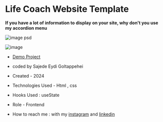 # Life Coach Website Template

**If you have a lot of information to display on your site, why don't you use my accordion menu**

![image psd](https://github.com/SajedehEydi/Template-Life-Coach-Website-/assets/155808160/9a489e7c-d725-4461-a857-d8dd8cf006a8)

![image](https://github.com/SajedehEydi/Template-Life-Coach-Website-/assets/155808160/a1485bb0-a847-4eb7-99ec-d906de915122)

- [Demo Project](https://sajedeheydi.github.io/Template-Life-Coach-Website-/)

- coded by Sajede Eydi Goltappehei

- Created - 2024

- Technologies Used - Html , css 

- Hooks Used : useState 

- Role - Frontend

- How to reach me : with my [instagram](https://www.instagram.com/saji.ad.web?igsh=MW5lOHBscWJyYnpoZQ==) and [linkedin](http://www.linkedin.com/in/sajede-eydi-goltappehei-418ba8222)

